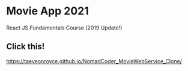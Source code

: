 # Movie App 2021

React JS Fundamentals Course (2019 Update!)

## Click this!

https://taeyeonroyce.github.io/NomadCoder_MovieWebService_Clone/
